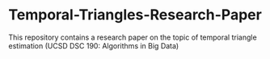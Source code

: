 # Temporal-Triangles-Research-Paper
This repository contains a research paper on the topic of temporal triangle estimation (UCSD DSC 190: Algorithms in Big Data)
